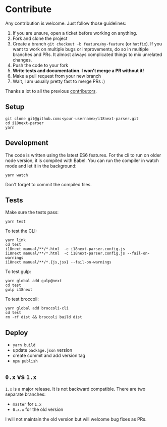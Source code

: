 # Contribute

Any contribution is welcome. Just follow those guidelines:

1. If you are unsure, open a ticket before working on anything.
2. Fork and clone the project
3. Create a branch `git checkout -b feature/my-feature` (or `hotfix`). If you want to work on multiple bugs or improvements, do so in multiple branches and PRs. It almost always complicated things to mix unrelated changes.
4. Push the code to your fork
5. **Write tests and documentation. I won't merge a PR without it!**
6. Make a pull request from your new branch
7. Wait, I am usually pretty fast to merge PRs :)

Thanks a lot to all the previous [contributors](https://github.com/i18next/i18next-parser/graphs/contributors).

## Setup

```
git clone git@github.com:<your-username>/i18next-parser.git
cd i18next-parser
yarn
```

## Development

The code is written using the latest ES6 features. For the cli to run on older node version, it is compiled with Babel. You can run the compiler in watch mode and let it in the background:

```
yarn watch
```

Don't forget to commit the compiled files.

## Tests

Make sure the tests pass:

```
yarn test
```

To test the CLI:

```
yarn link
cd test
i18next manual/**/*.html  -c i18next-parser.config.js
i18next manual/**/*.html  -c i18next-parser.config.js --fail-on-warnings
i18next manual/**/*.{js,jsx} --fail-on-warnings
```

To test gulp:

```
yarn global add gulp@next
cd test
gulp i18next
```

To test broccoli:

```
yarn global add broccoli-cli
cd test
rm -rf dist && broccoli build dist
```

## Deploy

- `yarn build`
- update `package.json` version
- create commit and add version tag
- `npm publish`


## `0.x` vs `1.x`

`1.x` is a major release. It is not backward compatible. There are two separate branches:

- `master` for `1.x`
- `0.x.x` for the old version

I will not maintain the old version but will welcome bug fixes as PRs.
